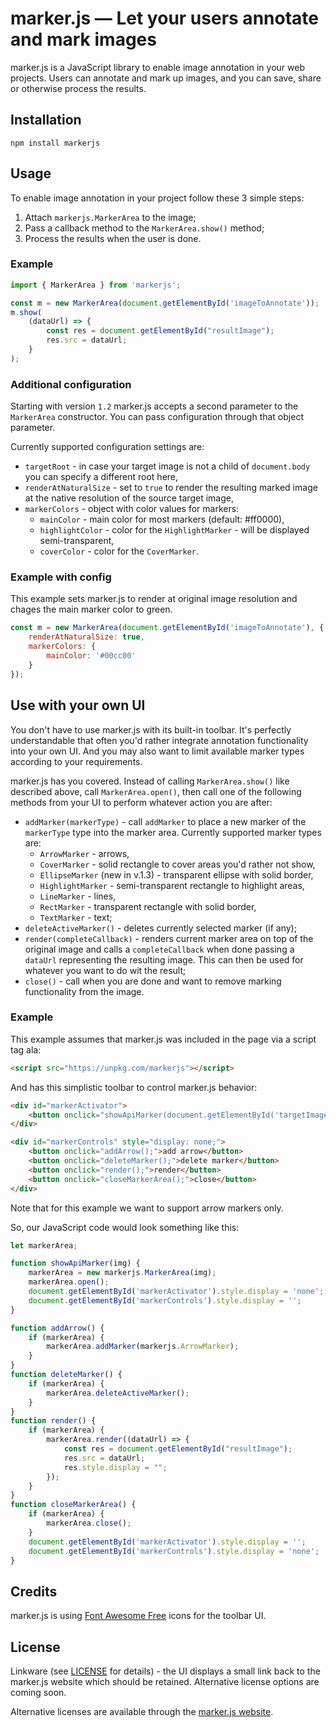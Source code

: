 # marker.js &mdash; Let your users annotate and mark images

marker.js is a JavaScript library to enable image annotation in your web projects. Users can annotate and mark up images, and you can save, share or otherwise process the results.

## Installation

```
npm install markerjs
```

## Usage

To enable image annotation in your project follow these 3 simple steps:

1. Attach `markerjs.MarkerArea` to the image;
2. Pass a callback method to the `MarkerArea.show()` method;
3. Process the results when the user is done.

### Example

```js
import { MarkerArea } from 'markerjs';

const m = new MarkerArea(document.getElementById('imageToAnnotate'));
m.show(
    (dataUrl) => {
        const res = document.getElementById("resultImage");
        res.src = dataUrl;
    }
);
```

### Additional configuration

Starting with version `1.2` marker.js accepts a second parameter to the `MarkerArea` constructor. You can pass configuration through that object parameter.

Currently supported configuration settings are:

- `targetRoot` - in case your target image is not a child of `document.body` you can specify a different root here,
- `renderAtNaturalSize` - set to `true` to render the resulting marked image at the native resolution of the source target image,
- `markerColors` - object with color values for markers:
    - `mainColor` - main color for most markers (default: #ff0000),
    - `highlightColor` - color for the `HighlightMarker` - will be displayed semi-transparent,
    - `coverColor` - color for the `CoverMarker`.

### Example with config

This example sets marker.js to render at original image resolution and chages the main marker color to green.

```js
const m = new MarkerArea(document.getElementById('imageToAnnotate'), {
    renderAtNaturalSize: true,
    markerColors: {
        mainColor: '#00cc00'
    }
});
```

## Use with your own UI

You don't have to use marker.js with its built-in toolbar. It's perfectly understandable that often you'd rather integrate annotation functionality into your own UI. And you may also want to limit available marker types according to your requirements.

marker.js has you covered. Instead of calling `MarkerArea.show()` like described above, call `MarkerArea.open()`, then call one of the following methods from your UI to perform whatever action you are after:

- `addMarker(markerType)` - call `addMarker` to place a new marker of the `markerType` type into the marker area. Currently supported marker types are: 
    - `ArrowMarker` - arrows, 
    - `CoverMarker` - solid rectangle to cover areas you'd rather not show,
    - `EllipseMarker` (new in v.1.3) - transparent ellipse with solid border,
    - `HighlightMarker` - semi-transparent rectangle to highlight areas,
    - `LineMarker` - lines,
    - `RectMarker` - transparent rectangle with solid border,
    - `TextMarker` - text;
- `deleteActiveMarker()` - deletes currently selected marker (if any);
- `render(completeCallback)` - renders current marker area on top of the original image and calls a `completeCallback` when done passing a `dataUrl` representing the resulting image. This can then be used for whatever you want to do wit the result;
- `close()` - call when you are done and want to remove marking functionality from the image.

### Example

This example assumes that marker.js was included in the page via a script tag ala:

```html
<script src="https://unpkg.com/markerjs"></script>
```

And has this simplistic toolbar to control marker.js behavior:

```html
<div id="markerActivator">
    <button onclick="showApiMarker(document.getElementById('targetImage'));">mark</button>
</div>

<div id="markerControls" style="display: none;">
    <button onclick="addArrow();">add arrow</button>
    <button onclick="deleteMarker();">delete marker</button>
    <button onclick="render();">render</button>
    <button onclick="closeMarkerArea();">close</button>
</div>
```

Note that for this example we want to support arrow markers only.

So, our JavaScript code would look something like this:

```js
let markerArea;

function showApiMarker(img) {
    markerArea = new markerjs.MarkerArea(img);
    markerArea.open();
    document.getElementById('markerActivator').style.display = 'none';
    document.getElementById('markerControls').style.display = '';
}

function addArrow() {
    if (markerArea) {
        markerArea.addMarker(markerjs.ArrowMarker);
    }
}
function deleteMarker() {
    if (markerArea) {
        markerArea.deleteActiveMarker();
    }
}
function render() {
    if (markerArea) {
        markerArea.render((dataUrl) => {
            const res = document.getElementById("resultImage");
            res.src = dataUrl;
            res.style.display = "";
        });
    }
}
function closeMarkerArea() {
    if (markerArea) {
        markerArea.close();
    }
    document.getElementById('markerActivator').style.display = '';
    document.getElementById('markerControls').style.display = 'none';
}

```

## Credits

marker.js is using [Font Awesome Free](https://fontawesome.com) icons for the toolbar UI.

## License
Linkware (see [LICENSE](https://github.com/ailon/markerjs/blob/master/LICENSE) for details) - the UI displays a small link back to the marker.js website which should be retained. Alternative license options are coming soon.

Alternative licenses are available through the [marker.js website](https://markerjs.com).